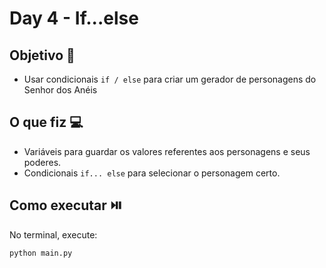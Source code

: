 # Day 4 - If...else

## Objetivo 🎯
- Usar condicionais `if / else` para criar um gerador de personagens do Senhor dos Anéis

## O que fiz 💻
- Variáveis para guardar os valores referentes aos personagens e seus poderes.
- Condicionais `if... else` para selecionar o personagem certo.
  
## Como executar ⏯️
No terminal, execute:
```bash
python main.py